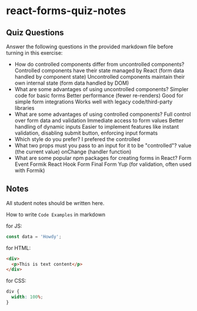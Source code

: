 # react-forms-quiz-notes

## Quiz Questions

Answer the following questions in the provided markdown file before turning in this exercise:

- How do controlled components differ from uncontrolled components?
  Controlled components have their state managed by React (form data handled by component state)
  Uncontrolled components maintain their own internal state (form data handled by DOM)
- What are some advantages of using uncontrolled components?
  Simpler code for basic forms
  Better performance (fewer re-renders)
  Good for simple form integrations
  Works well with legacy code/third-party libraries
- What are some advantages of using controlled components?
  Full control over form data and validation
  Immediate access to form values
  Better handling of dynamic inputs
  Easier to implement features like instant validation, disabling submit button, enforcing input formats
- Which style do you prefer?
  I prefered the controlled
- What two props must you pass to an input for it to be "controlled"?
  value (the current value)
  onChange (handler function)
- What are some popular npm packages for creating forms in React?
  Form Event
  Formik
  React Hook Form
  Final Form
  Yup (for validation, often used with Formik)

## Notes

All student notes should be written here.

How to write `Code Examples` in markdown

for JS:

```javascript
const data = 'Howdy';
```

for HTML:

```html
<div>
  <p>This is text content</p>
</div>
```

for CSS:

```css
div {
  width: 100%;
}
```
